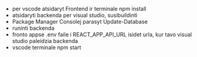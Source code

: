 - per vscode atsidaryt Frontend ir terminale npm install
- atsidaryti backenda per visual studio, susibuildinti
- Package Manager Consolej parasyt Update-Database
- runinti backenda
- fronto appse .env faile i REACT_APP_API_URL isidet urla, kur tavo visual studio paleidzia backenda
- vscode terminale npm start
